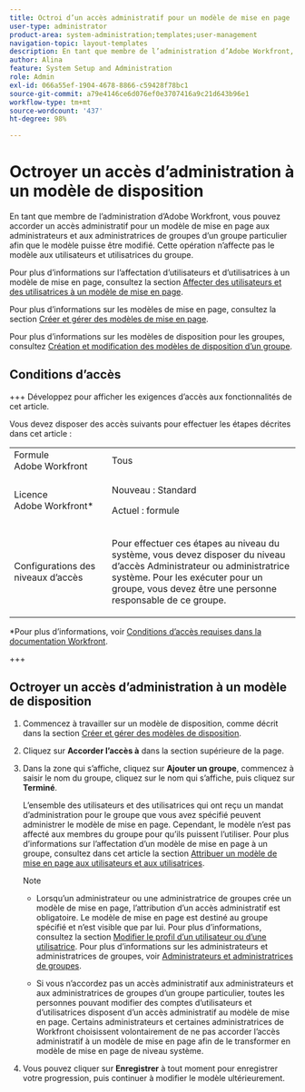 ```yaml
---
title: Octroi d’un accès administratif pour un modèle de mise en page
user-type: administrator
product-area: system-administration;templates;user-management
navigation-topic: layout-templates
description: En tant que membre de l’administration d’Adobe Workfront, vous pouvez accorder un accès administratif pour un modèle de mise en page aux administrateurs et aux administratrices de groupes d’un groupe particulier afin que le modèle puisse être modifié. Cette opération n’affecte pas le modèle aux utilisateurs et utilisatrices du groupe.
author: Alina
feature: System Setup and Administration
role: Admin
exl-id: 066a55ef-1904-4678-8866-c59428f78bc1
source-git-commit: a79e4146ce6d076ef0e3707416a9c21d643b96e1
workflow-type: tm+mt
source-wordcount: '437'
ht-degree: 98%

---
```


# Octroyer un accès d’administration à un modèle de disposition

En tant que membre de l’administration d’Adobe Workfront, vous pouvez accorder un accès administratif pour un modèle de mise en page aux administrateurs et aux administratrices de groupes d’un groupe particulier afin que le modèle puisse être modifié. Cette opération n’affecte pas le modèle aux utilisateurs et utilisatrices du groupe.

Pour plus d’informations sur l’affectation d’utilisateurs et d’utilisatrices à un modèle de mise en page, consultez la section [Affecter des utilisateurs et des utilisatrices à un modèle de mise en page](../../../administration-and-setup/customize-workfront/use-layout-templates/assign-users-to-layout-template.md).

Pour plus d’informations sur les modèles de mise en page, consultez la section [Créer et gérer des modèles de mise en page](../../../administration-and-setup/customize-workfront/use-layout-templates/create-and-manage-layout-templates.md).

Pour plus d’informations sur les modèles de disposition pour les groupes, consultez [Création et modification des modèles de disposition d’un groupe](../../../administration-and-setup/manage-groups/work-with-group-objects/create-and-modify-a-groups-layout-templates.md).

## Conditions d’accès

+++ Développez pour afficher les exigences d’accès aux fonctionnalités de cet article.

Vous devez disposer des accès suivants pour effectuer les étapes décrites dans cet article :

<table style="table-layout:auto"> 
 <col> 
 <col> 
 <tbody> 
  <tr> 
   <td role="rowheader">Formule Adobe Workfront</td> 
   <td>Tous</td> 
  </tr> 
  <tr> 
   <td role="rowheader">Licence Adobe Workfront*</td> 
   <td><p>Nouveau : Standard</p>
  <p> Actuel : formule</p>
   </td> 
  </tr> 
  <tr> 
   <td role="rowheader">Configurations des niveaux d’accès</td> 
   <td> <p>Pour effectuer ces étapes au niveau du système, vous devez disposer du niveau d’accès Administrateur ou administratrice système.
Pour les exécuter pour un groupe, vous devez être une personne responsable de ce groupe.</p> </td> 
  </tr> 
 </tbody> 
</table>

*Pour plus d’informations, voir [Conditions d’accès requises dans la documentation Workfront](/help/quicksilver/administration-and-setup/add-users/access-levels-and-object-permissions/access-level-requirements-in-documentation.md).

+++

## Octroyer un accès d’administration à un modèle de disposition

1. Commencez à travailler sur un modèle de disposition, comme décrit dans la section [Créer et gérer des modèles de disposition](../../../administration-and-setup/customize-workfront/use-layout-templates/create-and-manage-layout-templates.md).
1. Cliquez sur **Accorder l’accès à** dans la section supérieure de la page.
1. Dans la zone qui s’affiche, cliquez sur **Ajouter un groupe**, commencez à saisir le nom du groupe, cliquez sur le nom qui s’affiche, puis cliquez sur **Terminé**.

   L’ensemble des utilisateurs et des utilisatrices qui ont reçu un mandat d’administration pour le groupe que vous avez spécifié peuvent administrer le modèle de mise en page. Cependant, le modèle n’est pas affecté aux membres du groupe pour qu’ils puissent l’utiliser. Pour plus d’informations sur l’affectation d’un modèle de mise en page à un groupe, consultez dans cet article la section [Attribuer un modèle de mise en page aux utilisateurs et aux utilisatrices](../../../administration-and-setup/customize-workfront/use-layout-templates/assign-users-to-layout-template.md#assign).

   >[!NOTE]
   >
   >* Lorsqu’un administrateur ou une administratrice de groupes crée un modèle de mise en page, l’attribution d’un accès administratif est obligatoire. Le modèle de mise en page est destiné au groupe spécifié et n’est visible que par lui. Pour plus d’informations, consultez la section [Modifier le profil d’un utilisateur ou d’une utilisatrice](../../../administration-and-setup/add-users/create-and-manage-users/edit-a-users-profile.md). Pour plus d’informations sur les administrateurs et administratrices de groupes, voir [Administrateurs et administratrices de groupes](../../../administration-and-setup/manage-groups/group-roles/group-administrators.md).
   >   
   >* Si vous n’accordez pas un accès administratif aux administrateurs et aux administratrices de groupes d’un groupe particulier, toutes les personnes pouvant modifier des comptes d’utilisateurs et d’utilisatrices disposent d’un accès administratif au modèle de mise en page. Certains administrateurs et certaines administratrices de Workfront choisissent volontairement de ne pas accorder l’accès administratif à un modèle de mise en page afin de le transformer en modèle de mise en page de niveau système.

1. Vous pouvez cliquer sur **Enregistrer** à tout moment pour enregistrer votre progression, puis continuer à modifier le modèle ultérieurement.
